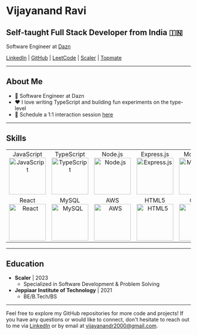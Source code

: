 # Vijayanand Ravi

## Self-taught Full Stack Developer from India 🇮🇳

Software Engineer at [Dazn](https://www.dazn.com/en-IN/home)

[LinkedIn](https://www.linkedin.com/in/vijayanandravi) | [GitHub](https://github.com/vijayanandravi) | [LeetCode](https://leetcode.com/vijayanandravi) | [Scaler](https://scaler.com/profile/vijayanandravi) | [Topmate](https://topmate.io/vijayanand_r)

---

## About Me

- 💼 Software Engineer at Dazn
- ❤️ I love writing TypeScript and building fun experiments on the type-level
- 💬 Schedule a 1:1 interaction session [here](https://www.dazn.com/en-IN/home)

---

## Skills

<table>
  <tr>
    <td align="center">
      JavaScript
      <br>
      <img src="https://edent.github.io/SuperTinyIcons/images/svg/javascript.svg" width="100" title="JavaScript">
    </td>
    <td align="center">
      TypeScript
      <br>
      <img src="https://edent.github.io/SuperTinyIcons/images/svg/typescript.svg" width="100" title="TypeScript">
    </td>
    <td align="center">
      Node.js
      <br>
      <img src="https://edent.github.io/SuperTinyIcons/images/svg/nodejs.svg" width="100" title="Node.js">
    </td>
    <td align="center">
      Express.js
      <br>
      <img src="https://www.braintechnosys.com/wp-content/themes/braintechnosys/img/tech/express-js.png" width="100" title="Express.js">
    </td>
    <td align="center">
      MongoDB
      <br>
      <img src="https://edent.github.io/SuperTinyIcons/images/svg/mongodb.svg" width="100" title="MongoDB">
    </td>
  </tr>
  <tr>
    <td align="center">
      React
      <br>
      <img src="https://edent.github.io/SuperTinyIcons/images/svg/react.svg" width="100" title="React">
    </td>
    <td align="center">
      MySQL
      <br>
      <img src="https://edent.github.io/SuperTinyIcons/images/svg/mysql.svg" width="100" title="MySQL">
    </td>
    <td align="center">
      AWS
      <br>
      <img src="https://cdn.icon-icons.com/icons2/2407/PNG/512/aws_icon_146074.png" width="100" title="AWS">
    </td>
    <td align="center">
      HTML5
      <br>
      <img src="https://edent.github.io/SuperTinyIcons/images/svg/html5.svg" width="100" title="HTML5">
    </td>
    <td align="center">
      CSS3
      <br>
      <img src="https://edent.github.io/SuperTinyIcons/images/svg/css3.svg" width="100" title="CSS3">
    </td>
  </tr>
</table>


---

## Education
- **Scaler** | 2023
  - Specialized in Software Development & Problem Solving
- **Jeppiaar Institute of Technology** | 2021
  - BE/B.Tech/BS

---

Feel free to explore my GitHub repositories for more code and projects! If you have any questions or would like to connect, don't hesitate to reach out to me via [LinkedIn](https://www.linkedin.com/in/vijayanandravi) or by email at vijayanandr2000@gmail.com.
